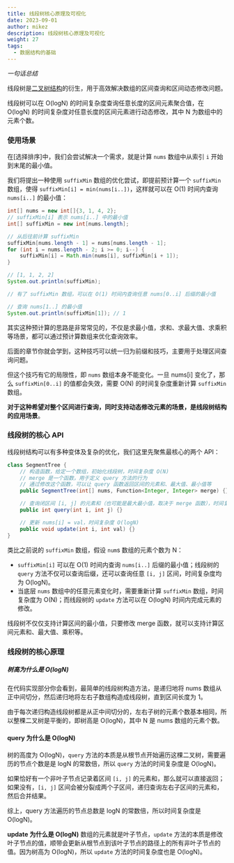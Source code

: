 ```yaml
---
title: 线段树核心原理及可视化
date: 2023-09-01
author: mikez
description: 线段树核心原理及可视化
weight: 27
tags:
  - 数据结构的基础
---
```


_一句话总结_

线段树是[二叉树结构](18-二叉树基础及常见类型.md)的衍生，用于高效解决数组的区间查询和区间动态修改问题。

线段树可以在 O(logN) 的时间复杂度查询任意长度的区间元素聚合值，在 O(logN) 的时间复杂度对任意长度的区间元素进行动态修改，其中 N 为数组中的元素个数。

### 使用场景

在[选择排序]中，我们会尝试解决一个需求，就是计算 `nums` 数组中从索引 `i` 开始到末尾的最小值。

我们将提出一种使用 `suffixMin` 数组的优化尝试，即提前预计算一个 `suffixMin` 数组，使得 `suffixMin[i] = min(nums[i..])`，这样就可以在 O(1) 时间内查询 `nums[i..]` 的最小值：

```java
int[] nums = new int[]{3, 1, 4, 2};
// suffixMin[i] 表示 nums[i..] 中的最小值
int[] suffixMin = new int[nums.length];

// 从后往前计算 suffixMin
suffixMin[nums.length - 1] = nums[nums.length - 1];
for (int i = nums.length - 2; i >= 0; i--) {
    suffixMin[i] = Math.min(nums[i], suffixMin[i + 1]);
}

// [1, 1, 2, 2]
System.out.println(suffixMin);

// 有了 suffixMin 数组，可以在 O(1) 时间内查询任意 nums[0..i] 后缀的最小值

// 查询 nums[1..] 的最小值
System.out.println(suffixMin[1]); // 1
```

其实这种预计算的思路是非常常见的，不仅是求最小值，求和、求最大值、求乘积等场景，都可以通过预计算数组来优化查询效率。

后面的章节你就会学到，这种技巧可以统一归为前缀和技巧，主要用于处理区间查询问题。

但这个技巧有它的局限性，即 `nums` 数组本身不能变化。一旦 nums[i] 变化了，那么 `suffixMin[0..i]` 的值都会失效，需要 O(N) 的时间复杂度重新计算 `suffixMin` 数组。

**对于这种希望对整个区间进行查询，同时支持动态修改元素的场景，是线段树结构的应用场景**。

### 线段树的核心 API

线段树结构可以有多种变体及复杂的优化，我们这里先聚焦最核心的两个 API：

```java
class SegmentTree {
    // 构造函数，给定一个数组，初始化线段树，时间复杂度 O(N)
    // merge 是一个函数，用于定义 query 方法的行为
    // 通过修改这个函数，可以让 query 函数返回区间的元素和、最大值、最小值等
    public SegmentTree(int[] nums, Function<Integer, Integer> merge) {}

    // 查询闭区间 [i, j] 的元素和（也可能是最大最小值，取决于 merge 函数），时间复杂度 O(logN)
    public int query(int i, int j) {}

    // 更新 nums[i] = val，时间复杂度 O(logN)
    public void update(int i, int val) {}
}
```

类比之前说的 `suffixMin` 数组，假设 `num`s 数组的元素个数为 N：

- `suffixMin[i]` 可以在 O(1) 时间内查询 `nums[i..]` 后缀的最小值；线段树的 `query` 方法不仅可以查询后缀，还可以查询任意 `[i, j]` 区间，时间复杂度均为 O(logN)。
- 当底层 `nums` 数组中的任意元素变化时，需要重新计算 `suffixMin` 数组，时间复杂度为 O(N)；而线段树的 `update` 方法可以在 O(logN) 时间内完成元素的修改。

线段树不仅仅支持计算区间的最小值，只要修改 merge 函数，就可以支持计算区间元素和、最大值、乘积等。

### 线段树的核心原理

##### 树高为什么是 O(logN)

在代码实现部分你会看到，最简单的线段树构造方法，是递归地将 nums 数组从正中间切分，然后递归地将左右子数组构造成线段树，直到区间长度为 1。

由于每次递归构造线段树都是从正中间切分的，左右子树的元素个数基本相同，所以整棵二叉树是平衡的，即树高是 O(logN)，其中 N 是 nums 数组的元素个数。

#### query 为什么是 O(logN)

树的高度为 O(logN)，`query` 方法的本质是从根节点开始遍历这棵二叉树，需要遍历的节点个数是是 logN 的常数倍，所以 `query` 方法的时间复杂度是 O(logN)。

如果恰好有一个非叶子节点记录着区间 `[i, j]` 的元素和，那么就可以直接返回；如果没有，`[i, j]` 区间会被分裂成两个子区间，递归查询左右子区间的元素和，然后合并结果。

综上，query 方法遍历的节点总数是 logN 的常数倍，所以时间复杂度是 O(logN)。

**update 为什么是 O(logN)**
数组的元素就是叶子节点，`update` 方法的本质是修改叶子节点的值，顺带会更新从根节点到该叶子节点的路径上的所有非叶子节点的值。因为树高为 O(logN)，所以 `update` 方法的时间复杂度也是 O(logN)。
